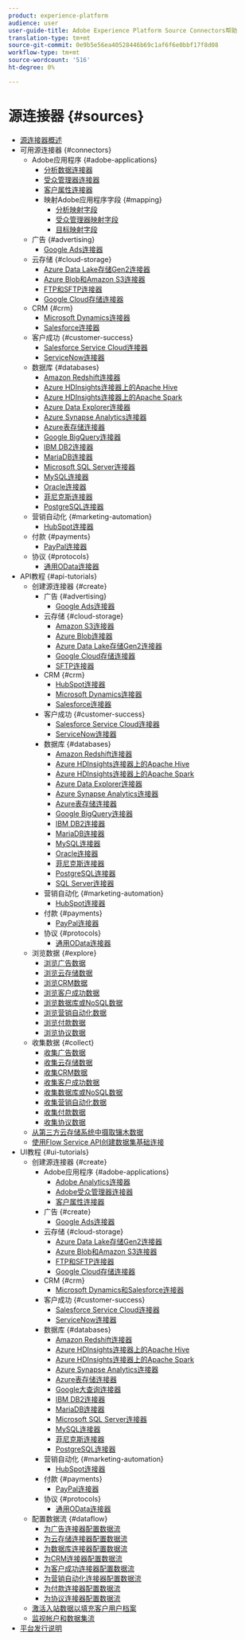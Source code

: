 ```yaml
---
product: experience-platform
audience: user
user-guide-title: Adobe Experience Platform Source Connectors帮助
translation-type: tm+mt
source-git-commit: 0e9b5e56ea40528446b69c1af6f6e0bbf17f8d08
workflow-type: tm+mt
source-wordcount: '516'
ht-degree: 0%

---
```



# 源连接器 {#sources}

- [源连接器概述](home.md)
- 可用源连接器 {#connectors}
   - Adobe应用程序 {#adobe-applications}
      - [分析数据连接器](connectors/adobe-applications/analytics.md)
      - [受众管理器连接器](connectors/adobe-applications/audience-manager.md)
      - [客户属性连接器](connectors/adobe-applications/customer-attributes.md)
      - 映射Adobe应用程序字段 {#mapping}
         - [分析映射字段](connectors/adobe-applications/mapping/analytics.md)
         - [受众管理器映射字段](connectors/adobe-applications/mapping/audience-manager.md)
         - [目标映射字段](connectors/adobe-applications/mapping/target.md)
   - 广告 {#advertising}
      - [Google Ads连接器](connectors/advertising/ads.md)
   - 云存储 {#cloud-storage}
      - [Azure Data Lake存储Gen2连接器](connectors/cloud-storage/adls-gen2.md)
      - [Azure Blob和Amazon S3连接器](connectors/cloud-storage/blob-s3.md)
      - [FTP和SFTP连接器](connectors/cloud-storage/ftp-sftp.md)
      - [Google Cloud存储连接器](connectors/cloud-storage/google-cloud-storage.md)
   - CRM {#crm}
      - [Microsoft Dynamics连接器](connectors/crm/ms-dynamics.md)
      - [Salesforce连接器](connectors/crm/salesforce.md)
   - 客户成功 {#customer-success}
      - [Salesforce Service Cloud连接器](connectors/customer-success/salesforce-service-cloud.md)
      - [ServiceNow连接器](connectors/customer-success/servicenow.md)
   - 数据库 {#databases}
      - [Amazon Redshift连接器](connectors/databases/redshift.md)
      - [Azure HDInsights连接器上的Apache Hive](connectors/databases/hive.md)
      - [Azure HDInsights连接器上的Apache Spark](connectors/databases/spark.md)
      - [Azure Data Explorer连接器](connectors/databases/data-explorer.md)
      - [Azure Synapse Analytics连接器](connectors/databases/synapse-analytics.md)
      - [Azure表存储连接器](connectors/databases/ats.md)
      - [Google BigQuery连接器](connectors/databases/bigquery.md)
      - [IBM DB2连接器](connectors/databases/ibm-db2.md)
      - [MariaDB连接器](connectors/databases/mariadb.md)
      - [Microsoft SQL Server连接器](connectors/databases/sql-server.md)
      - [MySQL连接器](connectors/databases/mysql.md)
      - [Oracle连接器](connectors/databases/oracle.md)
      - [菲尼克斯连接器](connectors/databases/phoenix.md)
      - [PostgreSQL连接器](connectors/databases/postgres.md)
   - 营销自动化 {#marketing-automation}
      - [HubSpot连接器](connectors/marketing-automation/hubspot.md)
   - 付款 {#payments}
      - [PayPal连接器](connectors/payments/paypal.md)
   - 协议 {#protocols}
      - [通用OData连接器](connectors/protocols/odata.md)
- API教程 {#api-tutorials}
   - 创建源连接器 {#create}
      - 广告 {#advertising}
         - [Google Ads连接器](tutorials/api/create/advertising/ads.md)
      - 云存储 {#cloud-storage}
         - [Amazon S3连接器](tutorials/api/create/cloud-storage/s3.md)
         - [Azure Blob连接器](tutorials/api/create/cloud-storage/blob.md)
         - [Azure Data Lake存储Gen2连接器](tutorials/api/create/cloud-storage/adls-gen2.md)
         - [Google Cloud存储连接器](tutorials/api/create/cloud-storage/google.md)
         - [SFTP连接器](tutorials/api/create/cloud-storage/sftp.md)
      - CRM {#crm}
         - [HubSpot连接器](tutorials/api/create/crm/hubspot.md)
         - [Microsoft Dynamics连接器](tutorials/api/create/crm/ms-dynamics.md)
         - [Salesforce连接器](tutorials/api/create/crm/salesforce.md)
      - 客户成功 {#customer-success}
         - [Salesforce Service Cloud连接器](tutorials/api/create/customer-success/salesforce-service-cloud.md)
         - [ServiceNow连接器](tutorials/api/create/customer-success/servicenow.md)
      - 数据库 {#databases}
         - [Amazon Redshift连接器](tutorials/api/create/databases/redshift.md)
         - [Azure HDInsights连接器上的Apache Hive](tutorials/api/create/databases/hive.md)
         - [Azure HDInsights连接器上的Apache Spark](tutorials/api/create/databases/spark.md)
         - [Azure Data Explorer连接器](tutorials/api/create/databases/data-explorer.md)
         - [Azure Synapse Analytics连接器](tutorials/api/create/databases/synapse-analytics.md)
         - [Azure表存储连接器](tutorials/api/create/databases/ats.md)
         - [Google BigQuery连接器](tutorials/api/create/databases/bigquery.md)
         - [IBM DB2连接器](tutorials/api/create/databases/ibm-db2.md)
         - [MariaDB连接器](tutorials/api/create/databases/mariadb.md)
         - [MySQL连接器](tutorials/api/create/databases/mysql.md)
         - [Oracle连接器](tutorials/api/create/databases/oracle.md)
         - [菲尼克斯连接器](tutorials/api/create/databases/phoenix.md)
         - [PostgreSQL连接器](tutorials/api/create/databases/postgres.md)
         - [SQL Server连接器](tutorials/api/create/databases/sql-server.md)
      - 营销自动化 {#marketing-automation}
         - [HubSpot连接器](tutorials/api/create/marketing-automation/hubspot.md)
      - 付款 {#payments}
         - [PayPal连接器](tutorials/api/create/payments/paypal.md)
      - 协议 {#protocols}
         - [通用OData连接器](tutorials/api/create/protocols/odata.md)
   - 浏览数据 {#explore}
      - [浏览广告数据](tutorials/api/explore/advertising.md)
      - [浏览云存储数据](tutorials/api/explore/cloud-storage.md)
      - [浏览CRM数据](tutorials/api/explore/crm.md)
      - [浏览客户成功数据](tutorials/api/explore/customer-success.md)
      - [浏览数据库或NoSQL数据](tutorials/api/explore/database-nosql.md)
      - [浏览营销自动化数据](tutorials/api/explore/marketing-automation.md)
      - [浏览付款数据](tutorials/api/explore/payments.md)
      - [浏览协议数据](tutorials/api/explore/protocols.md)
   - 收集数据 {#collect}
      - [收集广告数据](tutorials/api/collect/advertising.md)
      - [收集云存储数据](tutorials/api/collect/cloud-storage.md)
      - [收集CRM数据](tutorials/api/collect/crm.md)
      - [收集客户成功数据](tutorials/api/collect/customer-success.md)
      - [收集数据库或NoSQL数据](tutorials/api/collect/database-nosql.md)
      - [收集营销自动化数据](tutorials/api/collect/marketing-automation.md)
      - [收集付款数据](tutorials/api/collect/payments.md)
      - [收集协议数据](tutorials/api/collect/protocols.md)
   - [从第三方云存储系统中摄取镶木数据](tutorials/api/cloud-storage-parquet.md)
   - [使用Flow Service API创建数据集基础连接](tutorials/api/create-dataset-base-connection.md)
- UI教程 {#ui-tutorials}
   - 创建源连接器 {#create}
      - Adobe应用程序 {#adobe-applications}
         - [Adobe Analytics连接器](tutorials/ui/create/adobe-applications/analytics.md)
         - [Adobe受众管理器连接器](tutorials/ui/create/adobe-applications/audience-manager.md)
         - [客户属性连接器](tutorials/ui/create/adobe-applications/customer-attributes.md)
      - 广告 {#create}
         - [Google Ads连接器](tutorials/ui/create/advertising/ads.md)
      - 云存储 {#cloud-storage}
         - [Azure Data Lake存储Gen2连接器](tutorials/ui/create/cloud-storage/adls-gen2.md)
         - [Azure Blob和Amazon S3连接器](tutorials/ui/create/cloud-storage/blob-s3.md)
         - [FTP和SFTP连接器](tutorials/ui/create/cloud-storage/ftp-sftp.md)
         - [Google Cloud存储连接器](tutorials/ui/create/cloud-storage/google-cloud-storage.md)
      - CRM {#crm}
         - [Microsoft Dynamics和Salesforce连接器](tutorials/ui/create/crm/dynamics-salesforce.md)
      - 客户成功 {#customer-success}
         - [Salesforce Service Cloud连接器](tutorials/ui/create/customer-success/salesforce-service-cloud.md)
         - [ServiceNow连接器](tutorials/ui/create/customer-success/servicenow.md)
      - 数据库 {#databases}
         - [Amazon Redshift连接器](tutorials/ui/create/databases/redshift.md)
         - [Azure HDInsights连接器上的Apache Hive](tutorials/ui/create/databases/hive.md)
         - [Azure HDInsights连接器上的Apache Spark](tutorials/ui/create/databases/spark.md)
         - [Azure Synapse Analytics连接器](tutorials/ui/create/databases/synapse-analytics.md)
         - [Azure表存储连接器](tutorials/ui/create/databases/ats.md)
         - [Google大查询连接器](tutorials/ui/create/databases/bigquery.md)
         - [IBM DB2连接器](tutorials/ui/create/databases/ibm-db2.md)
         - [MariaDB连接器](tutorials/ui/create/databases/mariadb.md)
         - [Microsoft SQL Server连接器](tutorials/ui/create/databases/sql-server.md)
         - [MySQL连接器](tutorials/ui/create/databases/mysql.md)
         - [菲尼克斯连接器](tutorials/ui/create/databases/phoenix.md)
         - [PostgreSQL连接器](tutorials/ui/create/databases/postgres.md)
      - 营销自动化 {#marketing-automation}
         - [HubSpot连接器](tutorials/ui/create/marketing-automation/hubspot.md)
      - 付款 {#payments}
         - [PayPal连接器](tutorials/ui/create/payments/paypal.md)
      - 协议 {#protocols}
         - [通用OData连接器](tutorials/ui/create/protocols/odata.md)
   - 配置数据流 {#dataflow}
      - [为广告连接器配置数据流](tutorials/ui/dataflow/advertising.md)
      - [为云存储连接器配置数据流](tutorials/ui/dataflow/cloud-storage.md)
      - [为数据库连接器配置数据流](tutorials/ui/dataflow/databases.md)
      - [为CRM连接器配置数据流](tutorials/ui/dataflow/crm.md)
      - [为客户成功连接器配置数据流](tutorials/ui/dataflow/customer-success.md)
      - [为营销自动化连接器配置数据流](tutorials/ui/dataflow/marketing-automation.md)
      - [为付款连接器配置数据流](tutorials/ui/dataflow/payments.md)
      - [为协议连接器配置数据流](tutorials/ui/dataflow/protocols.md)
   - [激活入站数据以填充客户用户档案](tutorials/ui/profile.md)
   - [监视帐户和数据集流](tutorials/ui/monitor.md)
- [平台发行说明](https://www.adobe.com/go/platform-release-notes-en)
